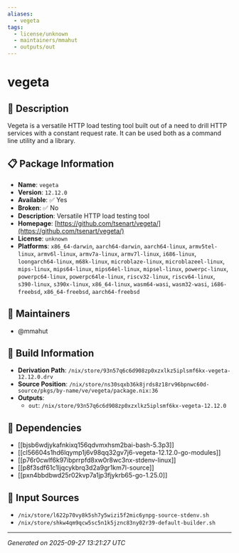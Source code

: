 ```yaml
---
aliases:
  - vegeta
tags:
  - license/unknown
  - maintainers/mmahut
  - outputs/out
---
```


# vegeta

## 📝 Description

Vegeta is a versatile HTTP load testing tool built out of a need to drill
HTTP services with a constant request rate. It can be used both as a
command line utility and a library.


## 📋 Package Information

- **Name**: `vegeta`
- **Version**: `12.12.0`
- **Available**: ✅ Yes
- **Broken**: ✅ No
- **Description**: Versatile HTTP load testing tool
- **Homepage**: [https://github.com/tsenart/vegeta/](https://github.com/tsenart/vegeta/)
- **License**: `unknown`
- **Platforms**: `x86_64-darwin`, `aarch64-darwin`, `aarch64-linux`, `armv5tel-linux`, `armv6l-linux`, `armv7a-linux`, `armv7l-linux`, `i686-linux`, `loongarch64-linux`, `m68k-linux`, `microblaze-linux`, `microblazeel-linux`, `mips-linux`, `mips64-linux`, `mips64el-linux`, `mipsel-linux`, `powerpc-linux`, `powerpc64-linux`, `powerpc64le-linux`, `riscv32-linux`, `riscv64-linux`, `s390-linux`, `s390x-linux`, `x86_64-linux`, `wasm64-wasi`, `wasm32-wasi`, `i686-freebsd`, `x86_64-freebsd`, `aarch64-freebsd`
## 👥 Maintainers

- @mmahut


## 🔧 Build Information

- **Derivation Path**: `/nix/store/93n57q6c6d908zp0xzxlkz5iplsmf6kx-vegeta-12.12.0.drv`
- **Source Position**: `/nix/store/ns30sqxb36k8jrds8z18rv96bpnwc60d-source/pkgs/by-name/ve/vegeta/package.nix:36`
- **Outputs**:
  - `out`:  `/nix/store/93n57q6c6d908zp0xzxlkz5iplsmf6kx-vegeta-12.12.0`

## 🔗 Dependencies

- [[bjsb6wdjykafnkixq156qdvmxhsm2bai-bash-5.3p3]]
- [[cl56604s1hd6lqymp1j6v98qq32gv7j6-vegeta-12.12.0-go-modules]]
- [[p76r0cwlf6k97ibprrpfd8xw0r8wc3nx-stdenv-linux]]
- [[p8f3sdf61c1ljqcykbrq3d2a9gr1km7l-source]]
- [[pxn4bbdbwd25r02kvp7a1jp3fjykrb65-go-1.25.0]]

## 📁 Input Sources

- `/nix/store/l622p70vy8k5sh7y5wizi5f2mic6ynpg-source-stdenv.sh`
- `/nix/store/shkw4qm9qcw5sc5n1k5jznc83ny02r39-default-builder.sh`

---
*Generated on 2025-09-27 13:21:27 UTC*
